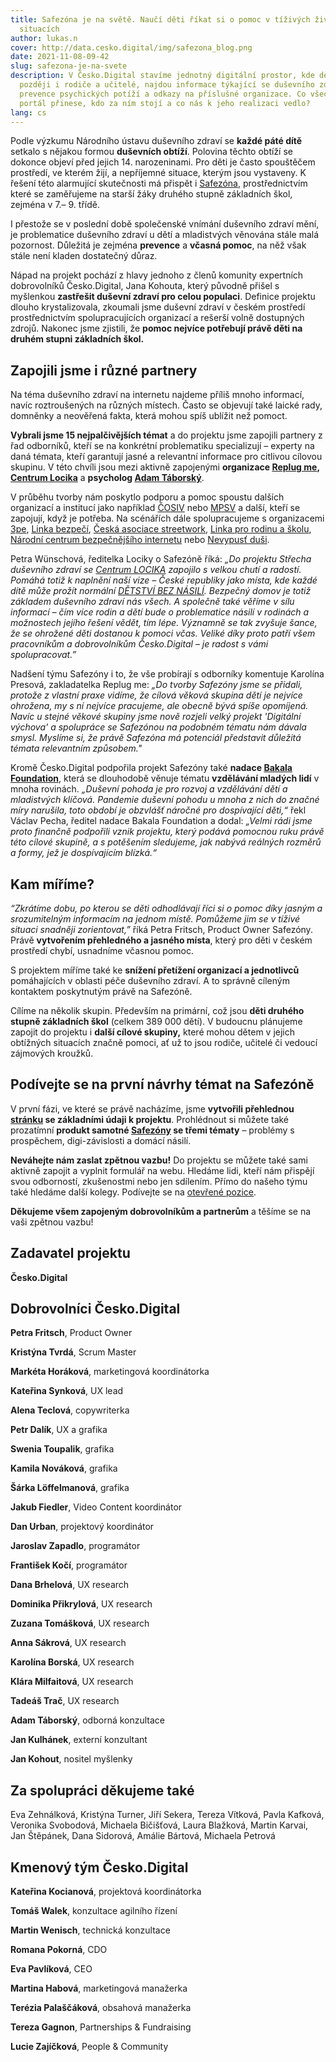 ```yaml
---
title: Safezóna je na světě. Naučí děti říkat si o pomoc v tíživých životních
  situacích
author: lukas.n
cover: http://data.cesko.digital/img/safezona_blog.png
date: 2021-11-08-09-42
slug: safezona-je-na-svete
description: V Česko.Digital stavíme jednotný digitální prostor, kde děti, a
  později i rodiče a učitelé, najdou informace týkající se duševního zdraví,
  prevence psychických potíží a odkazy na příslušné organizace. Co všechno
  portál přinese, kdo za ním stojí a co nás k jeho realizaci vedlo?
lang: cs
---
```

Podle výzkumu Národního ústavu duševního zdraví se **každé páté dítě** setkalo s nějakou formou **duševních obtíží**. Polovina těchto obtíží se dokonce objeví před jejich 14. narozeninami. Pro děti je často spouštěčem prostředí, ve kterém žijí, a nepříjemné situace, kterým jsou vystaveny. K řešení této alarmující skutečnosti má přispět i [Safezóna](https://www.safezona.cz/), prostřednictvím které se zaměřujeme na starší žáky druhého stupně základních škol, zejména v 7.– 9. třídě. 



I přestože se v poslední době společenské vnímání duševního zdraví mění, je problematice duševního zdraví u dětí a mladistvých věnována stále malá pozornost. Důležitá je zejména **prevence** a **včasná pomoc**, na něž však stále není kladen dostatečný důraz.



Nápad na projekt pochází z hlavy jednoho z členů komunity expertních dobrovolníků Česko.Digital, Jana Kohouta, který původně přišel s myšlenkou **zastřešit duševní zdraví pro celou populaci**. Definice projektu dlouho krystalizovala, zkoumali jsme duševní zdraví v českém prostředí prostřednictvím spolupracujících organizací a rešerší volně dostupných zdrojů. Nakonec jsme zjistili, že **pomoc nejvíce potřebují právě děti na druhém stupni základních škol.** 

## Zapojili jsme i různé partnery

Na téma duševního zdraví na internetu najdeme příliš mnoho informací, navíc roztroušených na různých místech. Často se objevují také laické rady, domněnky a neověřená fakta, která mohou spíš ublížit než pomoct. 



**Vybrali jsme 15 nejpalčivějších témat** a do projektu jsme zapojili partnery z řad odborníků, kteří se na konkrétní problematiku specializují – experty na daná témata, kteří garantují jasné a relevantní informace pro citlivou cílovou skupinu. V této chvíli jsou mezi aktivně zapojenými **organizace [Replug me](https://replugme.cz/), [Centrum Locika](https://www.centrumlocika.cz/)** a **psycholog [Adam Táborský](https://www.terapiemezistromy.cz/)**. 



V průběhu tvorby nám poskytlo podporu a pomoc spoustu dalších organizací a institucí jako například [ČOSIV](https://cosiv.cz/cs/) nebo [MPSV](https://www.mpsv.cz/) a další, kteří se zapojují, když je potřeba. Na scénářích dále spolupracujeme s organizacemi [3pe](https://www.jsme3pe.cz/), [Linka bezpečí](https://linkabezpeci.cz/), [Česká asociace streetwork](https://www.streetwork.cz/), [Linka pro rodinu a školu](https://linkaztracenedite.cz/), [Národní centrum bezpečnějšího internetu](https://ncbi.cz/) nebo [Nevypusť duši](https://nevypustdusi.cz/).



Petra Wünschová, ředitelka Lociky o Safezóně říká: *„Do projektu Střecha duševního zdraví se [Centrum LOCIKA](https://www.centrumlocika.cz/) zapojilo s velkou chutí a radostí. Pomáhá totiž k naplnění naší vize – České republiky jako místa, kde každé dítě může prožít normální [DĚTSTVÍ BEZ NÁSILÍ](https://www.detstvibeznasili.cz/). Bezpečný domov je totiž základem duševního zdraví nás všech. A společně také věříme v sílu informací – čím více rodin a dětí bude o problematice násilí v rodinách a možnostech jejího řešení vědět, tím lépe. Významně se tak zvyšuje šance, že se ohrožené děti dostanou k pomoci včas. Veliké díky proto patří všem pracovníkům a dobrovolníkům Česko.Digital – je radost s vámi spolupracovat.”*



Nadšení týmu Safezóny i to, že vše probírají s odborníky komentuje Karolína Presová, zakladatelka Replug me: *„Do tvorby Safezóny jsme se přidali, protože z vlastní praxe vidíme, že cílová věková skupina dětí je nejvíce ohrožena, my s ní nejvíce pracujeme, ale obecně bývá spíše opomíjená. Navíc u stejné věkové skupiny jsme nově rozjeli velký projekt 'Digitální výchova' a spolupráce se Safezónou na podobném tématu nám dávala smysl. Myslíme si, že právě Safezóna má potenciál představit důležitá témata relevantním způsobem."* 



Kromě Česko.Digital podpořila projekt Safezóny také **nadace [Bakala Foundation](https://www.bakalafoundation.org/)**, která se dlouhodobě věnuje tématu **vzdělávání mladých lidí** v mnoha rovinách. *„Duševní pohoda je pro rozvoj a vzdělávání dětí a mladistvých klíčová. Pandemie duševní pohodu u mnoha z nich do značné míry narušila, toto období je obzvlášť náročné pro dospívající děti,“* řekl Václav Pecha, ředitel nadace Bakala Foundation a dodal: *„Velmi rádi jsme proto finančně podpořili vznik projektu, který podává pomocnou ruku právě této cílové skupině, a s potěšením sledujeme, jak nabývá reálných rozměrů a formy, jež je dospívajícím blízká.“*

## Kam míříme?

*“Zkrátíme dobu, po kterou se děti odhodlávají říci si o pomoc díky jasným a srozumitelným informacím na jednom místě. Pomůžeme jim se v tíživé situaci snadněji zorientovat,”* říká Petra Fritsch, Product Owner Safezóny. Právě **vytvořením přehledného a jasného místa**, který pro děti v českém prostředí chybí, usnadníme včasnou pomoc.



S projektem míříme také ke **snížení přetížení organizací a jednotlivců** pomáhajících v oblasti péče duševního zdraví. A to správně cíleným kontaktem poskytnutým právě na Safezóně.



Cílíme na několik skupin. Především na primární, což jsou **děti druhého stupně základních škol** (celkem 389 000 dětí). V budoucnu plánujeme zapojit do projektu i **další cílové skupiny,** které mohou dětem v jejich obtížných situacích značně pomoci, ať už to jsou rodiče, učitelé či vedoucí zájmových kroužků.

## Podívejte se na první návrhy témat na Safezóně

V první fázi, ve které se právě nacházíme, jsme **vytvořili přehlednou [stránku](https://www.safezona.cz/) se základními údaji k projektu**. Prohlédnout si můžete také prozatímní **produkt samotné [Safezóny](https://www.safezona.cz/rozcestnik) se třemi tématy** – problémy s prospěchem, digi-závislosti a domácí násilí.



**Neváhejte nám zaslat zpětnou vazbu!** Do projektu se můžete také sami aktivně zapojit a vyplnit formulář na webu. Hledáme lidi, kteří nám přispějí svou odborností, zkušenostmi nebo jen sdílením. Přímo do našeho týmu také hledáme další kolegy. Podívejte se na [otevřené pozice](https://cesko-digital.atlassian.net/wiki/spaces/SDZ/pages/458790094/Otev+en+role+v+t+mu).

**Děkujeme všem zapojeným dobrovolníkům a partnerům** a těšíme se na vaši zpětnou vazbu!

## Zadavatel projektu

**Česko.Digital**

## Dobrovolníci Česko.Digital

**Petra Fritsch**, Product Owner

**Kristýna Tvrdá**, Scrum Master

**Markéta Horáková**, marketingová koordinátorka

**Kateřina Synková**, UX lead

**Alena Teclová**, copywriterka

**Petr Dalík**, UX a grafika

**Swenia Toupalik**, grafika

**Kamila Nováková**, grafika

**Šárka Löffelmanová**, grafika

**Jakub Fiedler**, Video Content koordinátor

**Dan Urban**, projektový koordinátor

**Jaroslav Zapadlo**, programátor 

**František Kočí**, programátor

**Dana Brhelová**, UX research

**Dominika Přikrylová**, UX research

**Zuzana Tomášková**, UX research

**Anna Sákrová**, UX research

**Karolína Borská**, UX research

**Klára Milfaitová**, UX research

**Tadeáš Trač**, UX research

**Adam Táborský**, odborná konzultace

**Jan Kulhánek**, externí konzultant

**Jan Kohout**, nositel myšlenky

## Za spolupráci děkujeme také

Eva Zehnálková, Kristýna Turner, Jiří Sekera, Tereza Vítková, Pavla Kafková, Veronika Svobodová, Michaela Bičišťová, Laura Blažková, Martin Karvai, Jan Štěpánek, Dana Sidorová, Amálie Bártová, Michaela Petrová

## Kmenový tým Česko.Digital

**Kateřina Kocianová**, projektová koordinátorka

**Tomáš Walek**, konzultace agilního řízení

**Martin Wenisch**, technická konzultace

**Romana Pokorná**, CDO

**Eva Pavlíková**, CEO

**Martina Habová**, marketingová manažerka

**Terézia Palaščáková**, obsahová manažerka

**Tereza Gagnon**, Partnerships & Fundraising

**Lucie Zajíčková**, People & Community